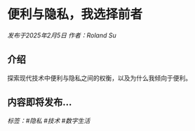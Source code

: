 # 便利与隐私，我选择前者

*发布于2025年2月5日 作者：Roland Su*

## 介绍

探索现代技术中便利与隐私之间的权衡，以及为什么我倾向于便利。

## 内容即将发布...

*标签：#隐私 #技术 #数字生活* 